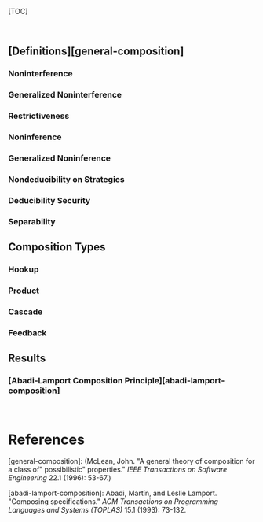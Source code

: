 [TOC]

<br/>

## [Definitions][general-composition]



### Noninterference

### Generalized Noninterference

### Restrictiveness

### Noninference

### Generalized Noninference

### Nondeducibility on Strategies

### Deducibility Security

### Separability



## Composition Types

### Hookup

### Product

### Cascade

### Feedback





## Results

### [Abadi-Lamport Composition Principle][abadi-lamport-composition]





<br/>

# References

[general-composition]: (McLean, John. "A general theory of composition for a class of" possibilistic" properties." *IEEE Transactions on Software Engineering* 22.1 (1996): 53-67.)

[abadi-lamport-composition]: Abadi, Martín, and Leslie Lamport. "Composing specifications." *ACM Transactions on Programming Languages and Systems (TOPLAS)* 15.1 (1993): 73-132.



